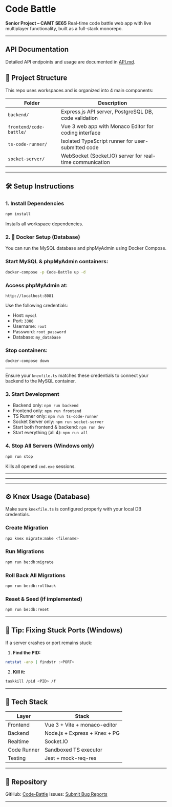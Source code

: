 # Code Battle

**Senior Project – CAMT SE65**
Real-time code battle web app with live multiplayer functionality, built as a full-stack monorepo.

---

## API Documentation

Detailed API endpoints and usage are documented in [API.md](API.md).

## 🧩 Project Structure

This repo uses workspaces and is organized into 4 main components:

| Folder                  | Description                                              |
| ----------------------- | -------------------------------------------------------- |
| `backend/`              | Express.js API server, PostgreSQL DB, code validation    |
| `frontend/code-battle/` | Vue 3 web app with Monaco Editor for coding interface    |
| `ts-code-runner/`       | Isolated TypeScript runner for user-submitted code       |
| `socket-server/`        | WebSocket (Socket.IO) server for real-time communication |

---

## 🛠 Setup Instructions

### 1. Install Dependencies

```bash
npm install
```

Installs all workspace dependencies.

### 2. 🐳 Docker Setup (Database)

You can run the MySQL database and phpMyAdmin using Docker Compose.

### Start MySQL & phpMyAdmin containers:

```bash
docker-compose -p Code-Battle up -d
```

### Access phpMyAdmin at:

```
http://localhost:8081
```

Use the following credentials:

* Host: `mysql`
* Port: `3306`
* Username: `root`
* Password: `root_password`
* Database: `my_database`

### Stop containers:

```bash
docker-compose down
```

---

Ensure your `knexfile.ts` matches these credentials to connect your backend to the MySQL container.

### 3. Start Development

* Backend only: `npm run backend`
* Frontend only: `npm run frontend`
* TS Runner only: `npm run ts-code-runner`
* Socket Server only: `npm run socket-server`
* Start both frontend & backend: `npm run dev`
* Start everything (all 4): `npm run all`

### 4. Stop All Servers (Windows only)

```bash
npm run stop
```

Kills all opened `cmd.exe` sessions.

---
---
---

## ⚙️ Knex Usage (Database)

Make sure `knexfile.ts` is configured properly with your local DB credentials.

### Create Migration

```bash
npx knex migrate:make <filename>
```

### Run Migrations

```bash
npm run be:db:migrate
```

### Roll Back All Migrations

```bash
npm run be:db:rollback
```

### Reset & Seed (if implemented)

```bash
npm run be:db:reset
```

---

## 🧼 Tip: Fixing Stuck Ports (Windows)

If a server crashes or port remains stuck:

1. **Find the PID:**

```bash
netstat -ano | findstr :<PORT>
```

2. **Kill it:**

```bash
taskkill /pid <PID> /f
```

---

## 🧪 Tech Stack

| Layer       | Stack                         |
| ----------- | ----------------------------- |
| Frontend    | Vue 3 + Vite + monaco-editor  |
| Backend     | Node.js + Express + Knex + PG |
| Realtime    | Socket.IO                     |
| Code Runner | Sandboxed TS executor         |
| Testing     | Jest + mock-req-res           |

---

## 📁 Repository

GitHub: [Code-Battle](https://github.com/t1ww/Code-Battle)
Issues: [Submit Bug Reports](https://github.com/t1ww/Code-Battle/issues)

---